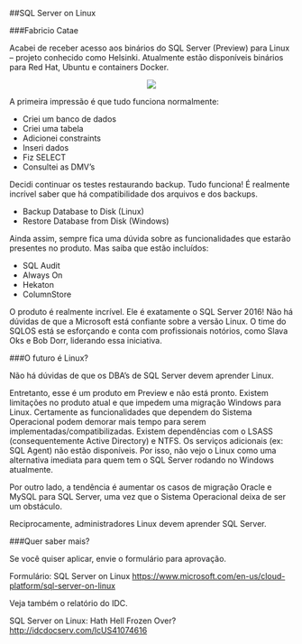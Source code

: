 ##SQL Server on Linux

###Fabricio Catae

Acabei de receber acesso aos binários do SQL Server (Preview) para Linux – projeto conhecido como Helsinki. Atualmente estão disponíveis binários para Red Hat, Ubuntu e containers Docker.

<p align = "center">
  <img src="https://msdnshared.blob.core.windows.net/media/2016/08/image352.png">
</p>

A primeira impressão é que tudo funciona normalmente:
* Criei um banco de dados
* Criei uma tabela
* Adicionei constraints
* Inseri dados
* Fiz SELECT
* Consultei as DMV’s

Decidi continuar os testes restaurando backup. Tudo funciona! É realmente incrível saber que há compatibilidade dos arquivos e dos backups.
* Backup Database to Disk (Linux)
* Restore Database from Disk (Windows)

Ainda assim, sempre fica uma dúvida sobre as funcionalidades que estarão presentes no produto. Mas saiba que estão incluídos:
* SQL Audit
* Always On
* Hekaton
* ColumnStore

O produto é realmente incrível. Ele é exatamente o SQL Server 2016! Não há dúvidas de que a Microsoft está confiante sobre a versão Linux. O time do SQLOS está se esforçando e conta com profissionais notórios, como Slava Oks e Bob Dorr, liderando essa iniciativa.

###O futuro é Linux?

Não há dúvidas de que os DBA’s de SQL Server devem aprender Linux.

Entretanto, esse é um produto em Preview e não está pronto. Existem limitações no produto atual e que impedem uma migração Windows para Linux. Certamente as funcionalidades que dependem do Sistema Operacional podem demorar mais tempo para serem implementadas/compatibilizadas. Existem dependências com o LSASS (consequentemente Active Directory) e NTFS. Os serviços adicionais (ex: SQL Agent) não estão disponíveis. Por isso, não vejo o Linux como uma alternativa imediata para quem tem o SQL Server rodando no Windows atualmente.

Por outro lado, a tendência é aumentar os casos de migração Oracle e MySQL para SQL Server, uma vez que o Sistema Operacional deixa de ser um obstáculo.

Reciprocamente, administradores Linux devem aprender SQL Server.

###Quer saber mais?

Se você quiser aplicar, envie o formulário para aprovação.

Formulário: SQL Server on Linux
https://www.microsoft.com/en-us/cloud-platform/sql-server-on-linux

Veja também o relatório do IDC.

SQL Server on Linux: Hath Hell Frozen Over?
http://idcdocserv.com/lcUS41074616

